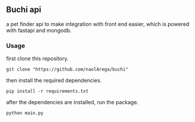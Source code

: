 ## Buchi api

a pet finder api to make integration with front end easier,
which is powered with fastapi and mongodb.

### Usage

first clone this repository.
```
git clone "https://github.com/naolArega/buchi"
```
then install the required dependencies.
```
pip install -r requirements.txt
```
after the dependencies are installed, run the package.
```
python main.py
```